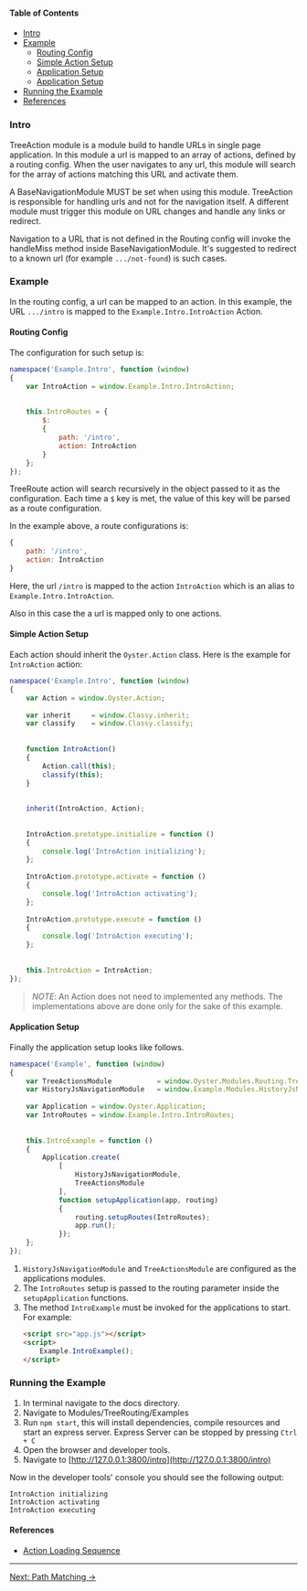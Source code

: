 #### Table of Contents

  * [Intro](#intro)
  * [Example](#example)
    * [Routing Config](#routing-config)
    * [Simple Action Setup](#simple-action-setup)
    * [Application Setup](#application-setup)
    * [Application Setup](#application-setup)
  * [Running the Example](#running-the-example)
  * [References](#references)
  

### Intro

TreeAction module is a module build to handle URLs in single page application. 
In this module a url is mapped to an array of actions, defined by a routing config.
When the user navigates to any url, this module will search for the array of actions 
matching this URL and activate them. 

A BaseNavigationModule MUST be set when using this module. TreeAction is responsible 
for handling urls and not for the navigation itself. A different module must trigger
this module on URL changes and handle any links or redirect.

Navigation to a URL that is not defined in the Routing config will invoke the handleMiss 
method inside BaseNavigationModule. It's suggested to redirect to a known url (for example 
`.../not-found`) is such cases.


### Example

In the routing config, a url can be mapped to an action. In this example, the URL `.../intro` 
is mapped to the `Example.Intro.IntroAction` Action.


#### Routing Config

The configuration for such setup is:

```js
namespace('Example.Intro', function (window)
{
	var IntroAction = window.Example.Intro.IntroAction;
	
	
	this.IntroRoutes = {
		$:
		{
			path: '/intro',
			action: IntroAction
		}
	};
});
```

TreeRoute action will search recursively in the object passed to it as the configuration. Each 
time a `$` key is met, the value of this key will be parsed as a route configuration.

In the example above, a route configurations is:

```js
{
	path: '/intro',
	action: IntroAction
}
```

Here, the url `/intro` is mapped to the action `IntroAction` which is an alias to `Example.Intro.IntroAction`.

Also in this case the a url is mapped only to one actions. 


#### Simple Action Setup 

Each action should inherit the `Oyster.Action` class. Here is the example for `IntroAction` action:

```js
namespace('Example.Intro', function (window)
{
	var Action = window.Oyster.Action;
	
	var inherit		= window.Classy.inherit;
	var classify	= window.Classy.classify;
	
	
	function IntroAction()
	{
		Action.call(this);
		classify(this);
	}
	
	
	inherit(IntroAction, Action);
	
	
	IntroAction.prototype.initialize = function ()
	{
		console.log('IntroAction initializing');
	};
	
	IntroAction.prototype.activate = function ()
	{
		console.log('IntroAction activating');
	};
	
	IntroAction.prototype.execute = function ()
	{
		console.log('IntroAction executing');
	};
	
	
	this.IntroAction = IntroAction;
});
```

> *NOTE*: An Action does not need to implemented any methods. 
> The implementations above are done only for the sake of this example. 


#### Application Setup

Finally the application setup looks like follows.

```js
namespace('Example', function (window)
{
	var TreeActionsModule			= window.Oyster.Modules.Routing.TreeActionsModule;
	var HistoryJsNavigationModule	= window.Example.Modules.HistoryJsNavigationModule;
	
	var Application = window.Oyster.Application;
	var IntroRoutes = window.Example.Intro.IntroRoutes;
	
	
	this.IntroExample = function ()
	{
		Application.create(
			[
				HistoryJsNavigationModule,
				TreeActionsModule
			], 
			function setupApplication(app, routing)
			{
				routing.setupRoutes(IntroRoutes);
				app.run();
			});
	};
});
```

1. `HistoryJsNavigationModule` and `TreeActionsModule` are configured as the applications modules.
2. The `IntroRoutes` setup is passed to the routing parameter inside the `setupApplication` functions.
3. The method `IntroExample` must be invoked for the applications to start. For example:
	```html
	<script src="app.js"></script>
	<script>
		Example.IntroExample();
	</script>	
	```


### Running the Example

1. In terminal navigate to the docs directory.
2. Navigate to Modules/TreeRouting/Examples
3. Run `npm start`, this will install dependencies, compile resources and start an express server.
  Express Server can be stopped by pressing `Ctrl + C`
4. Open the browser and developer tools.
5. Navigate to [http://127.0.0.1:3800/intro](http://127.0.0.1:3800/intro)

Now in the developer tools' console you should see the following output:

```
IntroAction initializing
IntroAction activating
IntroAction executing
```


#### References

- [Action Loading Sequence](ActionLoadSequence.md)


---

[Next: Path Matching ->](PathMatching.md)